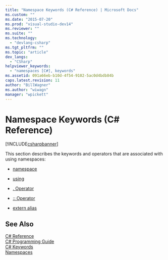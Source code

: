 ```yaml
---
title: "Namespace Keywords (C# Reference) | Microsoft Docs"
ms.custom: ""
ms.date: "2015-07-20"
ms.prod: "visual-studio-dev14"
ms.reviewer: ""
ms.suite: ""
ms.technology: 
  - "devlang-csharp"
ms.tgt_pltfrm: ""
ms.topic: "article"
dev_langs: 
  - "CSharp"
helpviewer_keywords: 
  - "namespaces [C#], keywords"
ms.assetid: 091a66eb-b10d-4f54-9102-5ac0d4bdb84b
caps.latest.revision: 11
author: "BillWagner"
ms.author: "wiwagn"
manager: "wpickett"
---
```

# Namespace Keywords (C# Reference)
[!INCLUDE[csharpbanner](../../../includes/csharpbanner.md)]

This section describes the keywords and operators that are associated with using namespaces:  
  
-   [namespace](../../../csharp/language-reference/keywords/namespace.md)  
  
-   [using](../../../csharp/language-reference/keywords/using.md)  
  
-   [. Operator](../../../csharp/language-reference/operators/member-access-operator.md)  
  
-   [:: Operator](../../../csharp/language-reference/operators/namespace-alias-qualifer.md)  
  
-   [extern alias](../../../csharp/language-reference/keywords/extern-alias.md)  
  
## See Also  
 [C# Reference](../../../csharp/language-reference/index.md)   
 [C# Programming Guide](../../../csharp/programming-guide/index.md)   
 [C# Keywords](../../../csharp/language-reference/keywords/index.md)   
 [Namespaces](../../../csharp/programming-guide/namespaces/index.md)